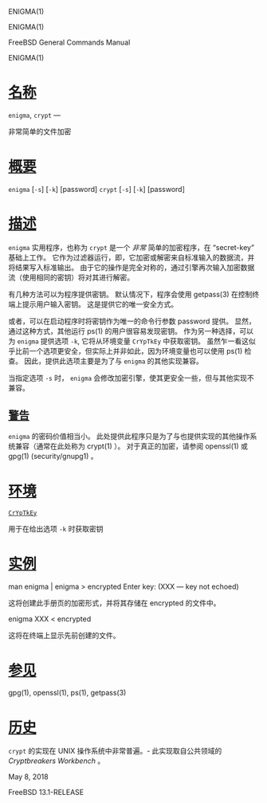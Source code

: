   ENIGMA(1)  

ENIGMA(1)

FreeBSD General Commands Manual

ENIGMA(1)

[名称](#__u540D___u79F0_)
=======================

`enigma`, `crypt` —

非常简单的文件加密

[概要](#__u6982___u8981_)
=======================

`enigma` \[`-s`\] \[`-k`\] \[password\] `crypt` \[`-s`\] \[`-k`\] \[password\]

[描述](#__u63CF___u8FF0_)
=======================

`enigma` 实用程序，也称为 `crypt` 是一个 _非常_ 简单的加密程序，在 “secret-key” 基础上工作。 它作为过滤器运行，即，它加密或解密来自标准输入的数据流，并将结果写入标准输出。 由于它的操作是完全对称的，通过引擎再次输入加密数据流（使用相同的密钥）将对其进行解密。

有几种方法可以为程序提供密钥。 默认情况下，程序会使用 getpass(3) 在控制终端上提示用户输入密钥。 这是提供它的唯一安全方式。

或者，可以在启动程序时将密钥作为唯一的命令行参数 password 提供。 显然，通过这种方式，其他运行 ps(1) 的用户很容易发现密钥。 作为另一种选择，可以为 `enigma` 提供选项 `-k`, 它将从环境变量 `CrYpTkEy` 中获取密钥。 虽然乍一看这似乎比前一个选项更安全，但实际上并非如此，因为环境变量也可以使用 ps(1) 检查。 因此，提供此选项主要是为了与 `enigma` 的其他实现兼容。

当指定选项 `-s` 时， `enigma` 会修改加密引擎，使其更安全一些，但与其他实现不兼容。

[警告](#__u8B66___u544A_)
-----------------------

`enigma` 的密码价值相当小。 此处提供此程序只是为了与也提供实现的其他操作系统兼容（通常在此处称为 crypt(1) ）。 对于真正的加密，请参阅 openssl(1) 或 gpg(1) (security/gnupg1) 。

[环境](#__u73AF___u5883_)
=======================

[`CrYpTkEy`](#CrYpTkEy)

用于在给出选项 `-k` 时获取密钥

[实例](#__u5B9E___u4F8B_)
=======================

man enigma | enigma > encrypted Enter key: (XXX — key not echoed) 

这将创建此手册页的加密形式，并将其存储在 encrypted 的文件中。

enigma XXX < encrypted 

这将在终端上显示先前创建的文件。

[参见](#__u53C2___u89C1_)
=======================

gpg(1), openssl(1), ps(1), getpass(3)

[历史](#__u5386___u53F2_)
=======================

`crypt` 的实现在 UNIX 操作系统中非常普遍。-
此实现取自公共领域的 _Cryptbreakers Workbench_ 。

May 8, 2018

FreeBSD 13.1-RELEASE